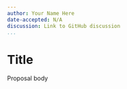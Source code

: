 ```yaml
---
author: Your Name Here
date-accepted: N/A
discussion: Link to GitHub discussion
...
```


# Title

Proposal body
